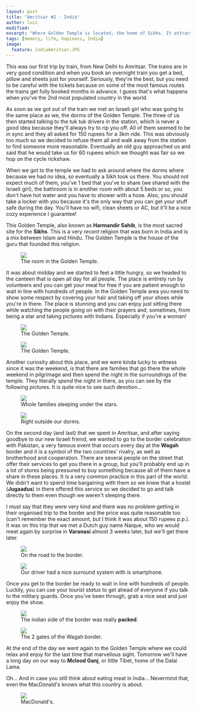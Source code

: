 ```yaml
---
layout: post
title: "Amritsar #2 - India"
author: luis
modified:
excerpt: "Where Golden Temple is located, the home of Sikhs. It attracts more visitors than the Taj Mahal with more than 100,000 visitors on weekdays alone!"
tags: [memory, life, hapiness, India]
image:
  feature: indiaAmritsar.JPG
---
```


This was our first trip by train, from New Delhi to Amritsar. The trains are in very good condition and when you book an overnight train you get a bed, pillow and sheets just for yourself. Seriously, they're the best, but you need to be careful with the tickets because on some of the most famous routes the trains get fully booked months in advance. I guess that's what happens when you've the 2nd most populated country in the world.

As soon as we got out of the train we met an Israeli girl who was going to the same place as we, the dorms of the Golden Temple. The three of us then started talking to the tuk tuk drivers in the station, which is never a good idea because they'll always try to rip you off. All of them seemed to be in sync and they all asked for 150 rupees for a 3km ride. This was obviously too much so we decided to refuse them all and walk away from the station to find someone more reasonable. Eventually an old guy approached us and said that he would take us for 60 rupees which we thought was fair so we hop on the cycle rickshaw.

When we got to the temple we had to ask around where the dorms where because we had no idea, so eventually a Sikh took us there. You should not expect much of them, you've 1 bed that you've to share (we shared with the Israeli girl), the bathroom is in another room with about 5 beds or so, you don't have hot water and you have to shower with a hose. Also, you should take a locker with you because it's the only way that you can get your stuff safe during the day. You'll have no wifi, clean sheets or AC, but it'll be a nice cozy experience I guarantee!

This Golden Temple, also known as <b>Harmandir Sahib</b>, is the most sacred site for the <b>Sikhs</b>. This is a very <i>recent</i> religion that was born in India and is a mix between Islam and Hindu. The Golden Temple is the house of the guru that founded this religion.

<figure>
	<a href="../images/india/Amritsar/room.JPG"><img src="../images/india/Amritsar/room.JPG"></a>
	<figcaption>The room in the Golden Temple.</figcaption>
</figure>


It was about midday and we started to feel a little hungry, so we headed to the canteen that is open all day for all people. The place is entirely run by volunteers and you can get your meal for free if you are patient enough to wait in line with hundreds of people.
In the Golden Temple area you need to show some respect by covering your hair and taking off your shoes while you're in there. The place is stunning and you can enjoy just sitting there while watching the people going on with their prayers and, sometimes, from being a star and taking pictures with Indians. Especially if you're a woman!


<figure>
	<a href="../images/india/Amritsar/goldenTemple.JPG"><img src="../images/india/Amritsar/goldenTemple.JPG"></a>
	<figcaption>The Golden Temple.</figcaption>
</figure>

<figure>
	<a href="../images/india/Amritsar/golden2.JPG"><img src="../images/india/Amritsar/golden2.JPG"></a>
	<figcaption>The Golden Temple.</figcaption>
</figure>

Another curiosity about this place, and we were kinda lucky to witness since it was the weekend, is that there are families that go there the whole weekend in pilgrimage and then spend the night in the surroundings of the temple. They literally <i>spend</i> the night in there, as you can see by the following pictures. It is quite nice to see such devotion... 

<figure>
	<a href="../images/india/Amritsar/night1.JPG"><img src="../images/india/Amritsar/night1.JPG"></a>
	<figcaption>Whole families sleeping under the stars.</figcaption>
</figure>

<figure>
	<a href="../images/india/Amritsar/night2.JPG"><img src="../images/india/Amritsar/night2.JPG"></a>
	<figcaption>Right outside our dorms.</figcaption>
</figure>


On the second day (and last) that we spent in Amritsar, and after saying goodbye to our new Israeli friend, we wanted to go to the border celebration with Pakistan, a very famous event that occurs every day at the <b>Wagah</b> border and it is a symbol of the two countries' rivalry, as well as brotherhood and cooperation.
There are several people on the street that offer their services to get you there in a group, but you'll probably end up in a lot of stores being pressured to buy something because all of them have a share in these places. It is a very common practice in this part of the world. We didn't want to spend time bargaining with them so we knew that a hostel (<b>Jugaadus</b>) in there offered this service so we decided to go and talk directly to them even though we weren't sleeping there.

I must say that they were very kind and there was no problem getting in their organised trip to the border and the price was quite reasonable too (can't remember the exact amount, but I think it was about 150 rupees p.p.). It was on this trip that we met a Dutch guy name Naique, who we would meet again by surprise in <b>Varanasi</b> almost 3 weeks later, but we'll get there later.


<figure>
	<a href="../images/india/Amritsar/street1.JPG"><img src="../images/india/Amritsar/street1.JPG"></a>
	<figcaption>On the road to the border.</figcaption>
</figure>

<figure>
	<a href="../images/india/Amritsar/street2.JPG"><img src="../images/india/Amritsar/street2.JPG"></a>
	<figcaption>Our driver had a nice surround system with is smartphone.</figcaption>
</figure>

Once you get to the border be ready to wait in line with hundreds of people. Luckily, you can use your <i>tourist status</i> to get ahead of everyone if you talk to the military guards. Once you've been through, grab a nice seat and just enjoy the show.

<figure>
	<a href="../images/india/Amritsar/show1.JPG"><img src="../images/india/Amritsar/show1.JPG"></a>
	<figcaption>The indian side of the border was really <b>packed</b>.</figcaption>
</figure>

<figure>
	<a href="../images/india/Amritsar/show2.JPG"><img src="../images/india/Amritsar/show2.JPG"></a>
	<figcaption>The 2 gates of the Wagah border.</figcaption>
</figure>

At the end of the day we went again to the Golden Temple where we could relax and enjoy for the last time that marvellous sight. Tomorrow we'll have a long day on our way to <b>Mcleod Ganj</b>, or little Tibet, home of the Dalai Lama.

Oh... And in case you still think about eating meat in India... Nevermind that, even the MacDonald's knows what this country is about.

<figure>
	<a href="../images/india/Amritsar/mc.JPG"><img src="../images/india/Amritsar/mc.JPG"></a>
	<figcaption>MacDonald's.</figcaption>
</figure>

